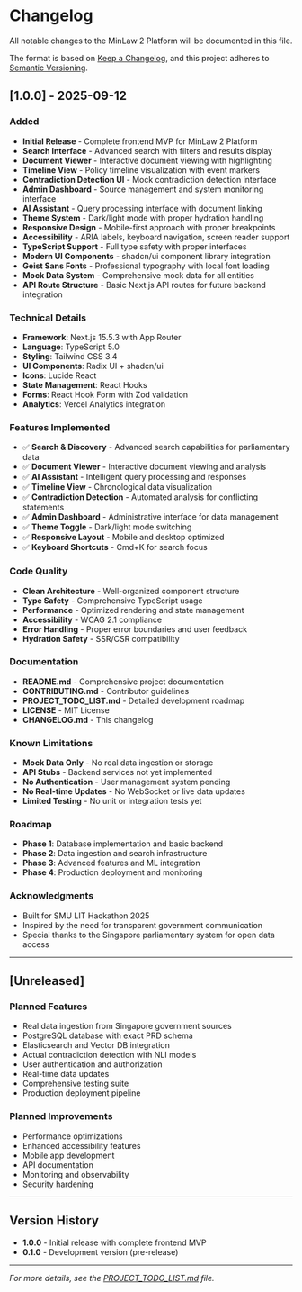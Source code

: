 # Changelog

All notable changes to the MinLaw 2 Platform will be documented in this file.

The format is based on [Keep a Changelog](https://keepachangelog.com/en/1.0.0/),
and this project adheres to [Semantic Versioning](https://semver.org/spec/v2.0.0.html).

## [1.0.0] - 2025-09-12

### Added
- **Initial Release** - Complete frontend MVP for MinLaw 2 Platform
- **Search Interface** - Advanced search with filters and results display
- **Document Viewer** - Interactive document viewing with highlighting
- **Timeline View** - Policy timeline visualization with event markers
- **Contradiction Detection UI** - Mock contradiction detection interface
- **Admin Dashboard** - Source management and system monitoring interface
- **AI Assistant** - Query processing interface with document linking
- **Theme System** - Dark/light mode with proper hydration handling
- **Responsive Design** - Mobile-first approach with proper breakpoints
- **Accessibility** - ARIA labels, keyboard navigation, screen reader support
- **TypeScript Support** - Full type safety with proper interfaces
- **Modern UI Components** - shadcn/ui component library integration
- **Geist Sans Fonts** - Professional typography with local font loading
- **Mock Data System** - Comprehensive mock data for all entities
- **API Route Structure** - Basic Next.js API routes for future backend integration

### Technical Details
- **Framework**: Next.js 15.5.3 with App Router
- **Language**: TypeScript 5.0
- **Styling**: Tailwind CSS 3.4
- **UI Components**: Radix UI + shadcn/ui
- **Icons**: Lucide React
- **State Management**: React Hooks
- **Forms**: React Hook Form with Zod validation
- **Analytics**: Vercel Analytics integration

### Features Implemented
- ✅ **Search & Discovery** - Advanced search capabilities for parliamentary data
- ✅ **Document Viewer** - Interactive document viewing and analysis
- ✅ **AI Assistant** - Intelligent query processing and responses
- ✅ **Timeline View** - Chronological data visualization
- ✅ **Contradiction Detection** - Automated analysis for conflicting statements
- ✅ **Admin Dashboard** - Administrative interface for data management
- ✅ **Theme Toggle** - Dark/light mode switching
- ✅ **Responsive Layout** - Mobile and desktop optimized
- ✅ **Keyboard Shortcuts** - Cmd+K for search focus

### Code Quality
- **Clean Architecture** - Well-organized component structure
- **Type Safety** - Comprehensive TypeScript usage
- **Performance** - Optimized rendering and state management
- **Accessibility** - WCAG 2.1 compliance
- **Error Handling** - Proper error boundaries and user feedback
- **Hydration Safety** - SSR/CSR compatibility

### Documentation
- **README.md** - Comprehensive project documentation
- **CONTRIBUTING.md** - Contributor guidelines
- **PROJECT_TODO_LIST.md** - Detailed development roadmap
- **LICENSE** - MIT License
- **CHANGELOG.md** - This changelog

### Known Limitations
- **Mock Data Only** - No real data ingestion or storage
- **API Stubs** - Backend services not yet implemented
- **No Authentication** - User management system pending
- **No Real-time Updates** - No WebSocket or live data updates
- **Limited Testing** - No unit or integration tests yet

### Roadmap
- **Phase 1**: Database implementation and basic backend
- **Phase 2**: Data ingestion and search infrastructure
- **Phase 3**: Advanced features and ML integration
- **Phase 4**: Production deployment and monitoring

### Acknowledgments
- Built for SMU LIT Hackathon 2025
- Inspired by the need for transparent government communication
- Special thanks to the Singapore parliamentary system for open data access

---

## [Unreleased]

### Planned Features
- Real data ingestion from Singapore government sources
- PostgreSQL database with exact PRD schema
- Elasticsearch and Vector DB integration
- Actual contradiction detection with NLI models
- User authentication and authorization
- Real-time data updates
- Comprehensive testing suite
- Production deployment pipeline

### Planned Improvements
- Performance optimizations
- Enhanced accessibility features
- Mobile app development
- API documentation
- Monitoring and observability
- Security hardening

---

## Version History

- **1.0.0** - Initial release with complete frontend MVP
- **0.1.0** - Development version (pre-release)

---

*For more details, see the [PROJECT_TODO_LIST.md](PROJECT_TODO_LIST.md) file.*
